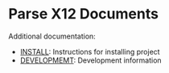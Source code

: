# Parse X12 Documents

Additional documentation:

- [INSTALL](./documents/INSTALL.md): Instructions for installing project
- [DEVELOPMEMT](./documents/DEVELOPMENT.md): Development information
